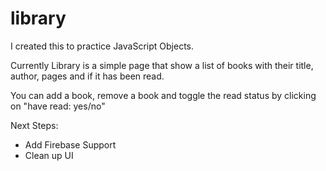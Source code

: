 # library

I created this to practice JavaScript Objects.

Currently Library is a simple page that show a list of books with their title, author, pages and if it has been read.

You can add a book, remove a book and toggle the read status by clicking on "have read: yes/no"

Next Steps:

- Add Firebase Support
- Clean up UI
